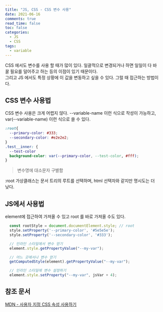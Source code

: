 ```yaml
---
title: "JS, CSS - CSS 변수 사용"
date: 2021-06-16
comments: true
read_time: false
toc: false
categories:
  - JS
  - CSS
tags:
  - variable
---
```


CSS 에서도 변수를 사용 할 때가 많이 있다. 일괄적으로 변경되거나 하면 일일이 다 바꿀 필요를 덜어주고 하는 등의 이점이 있기 때문이다.  
그리고 JS 에서도 특정 상황에 이 값을 변동하고 싶을 수 있다. 그럴 때 접근하는 방법이다.

## CSS 변수 사용법

CSS 변수 사용은 크게 어렵지 않다. --variable-name 이런 식으로 작성이 가능하고, var(--variable-name) 이런 식으로 쓸 수 있다.

```css
:root{
  --primary-color: #333;
  --secondary-color: #e2e2e2;
}
.test__inner: {
  --test-color
  background-color: var(--primary-color, --test-color, #fff);
}
```
> 변수명에 대소문자 구별함

:root 가상클래스는 문서 트리의 루트를 선택하며, html 선택자와 같지만 명시도는 더 낮다.

## JS에서 사용법

element에 접근하여 가져올 수 있고 root 를 바로 가져올 수도 있다.

```js
  const rootStyle = document.documentElement.style; // root
  style.setProperty('--primary-color', '#5e5e5e');
  style.setProperty('--secondary-color', '#333');

  // 인라인 스타일에서 변수 얻기
  element.style.getPropertyValue("--my-var");

  // 어느 곳에서나 변수 얻기
  getComputedStyle(element).getPropertyValue("--my-var");

  // 인라인 스타일에 변수 설정하기
  element.style.setProperty("--my-var", jsVar + 4);
```

## 참조 문서
[MDN - 사용자 지정 CSS 속성 사용하기](https://developer.mozilla.org/ko/docs/Web/CSS/Using_CSS_custom_properties)